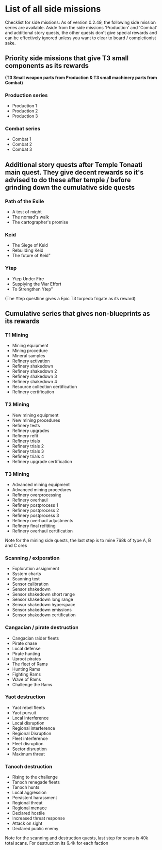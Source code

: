 # List of all side missions

Checklist for side missions: As of version 0.2.49, the following side mission series are available. Aside from the side missions 'Production' and 'Combat' and additional story quests, the other quests don't give special rewards and can be effectively ignored unless you want to clear to board / completionist sake.

## Priority side missions that give T3 small components as its rewards
**(T3 Small weapon parts from Production & T3 small machinery parts from Combat)**

### Production series
- Production 1
- Production 2
- Production 3
 
### Combat series
- Combat 1
- Combat 2
- Combat 3


## Additional story quests after Temple Tonaati main quest. They give decent rewards so it's advised to do these after temple / before grinding down the cumulative side quests

### Path of the Exile
- A test of might
- The nomad's walk
- The cartographer's promise

### Keid	
- The Siege of Keid
- Rebuilding Keid
- The future of Keid"

### Ytep	
- Ytep Under Fire
- Supplying the War Effort
- To Strengthen Ytep"

(The Ytep questline gives a Epic T3 torpedo frigate as its reward)	

## Cumulative series that gives non-blueprints as its rewards

### T1 Mining
-  Mining equipment
-  Mining procedure
-  Mineral samples
-  Refinery activation
-  Refinery shakedown
-  Refinery shakedown 2
-  Refinery shakedown 3
-  Refinery shakedown 4
-  Resource collection certification
-  Refinery certification
  
### T2 Mining
- New mining equipment
-  New mining procedures
-  Refinery tests
-  Refinery upgrades
-  Refinery refit
-  Refinery trials
-  Refinery trials 2
-  Refinery trials 3
-  Refinery trials 4
-  Refinery upgrade certification
  
### T3 Mining
- Advanced mining equipment 
- Advanced mining procedures
- Refinery overprocessing 
- Refinery overhaul 
- Refinery postprocess 1
- Refinery postprocess 2
- Refinery postprocess 3
- Refinery overhaul adjustments
- Refinery final refitting
- Refinery overhaul certification
 
Note for the mining side quests, the last step is to mine 768k of type A, B and C ores

### Scanning / exlporation
- Exploration assignment
- System charts
- Scanning test
- Sensor calibration
- Sensor shakedown
- Sensor shakedown short range
- Sensor shakedown long range
- Sensor shakedown hyperspace
- Sensor shakedown emissions
- Sensor shakedown certification

### Cangacian / pirate destruction
- Cangacian raider fleets
- Pirate chase
- Local defense
- Pirate hunting
- Uproot pirates
- The fleet of Rams
- Hunting Rams
- Fighting Rams
- Wave of Rams
- Challenge the Rams

### Yaot destruction
- Yaot rebel fleets
- Yaot pursuit
- Local interference
- Local disruption
- Regional interference
- Regional Disruption
- Fleet interference
- Fleet disruption
- Sector disruption
- Maximum threat

### Tanoch destruction
- Rising to the challenge
- Tanoch renegade fleets
- Tanoch hunts
- Local aggression
- Persistent harassment
- Regional threat
- Regional menace
- Declared hostile
- Increased threat response
- Attack on sight
- Declared public enemy

Note for the scanning and destruction quests, last step for scans is 40k total scans. For destruction its 6.4k for each faction
